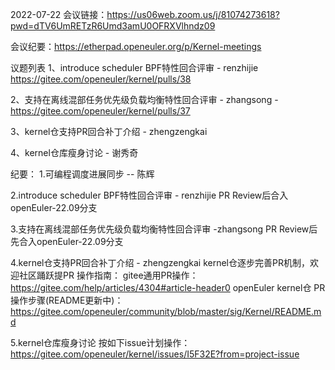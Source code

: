 2022-07-22
会议链接：https://us06web.zoom.us/j/81074273618?pwd=dTV6UmRETzR6Umd3amU0OFRXVlhndz09

会议纪要：https://etherpad.openeuler.org/p/Kernel-meetings

议题列表
1、introduce scheduler BPF特性回合评审  - renzhijie
        https://gitee.com/openeuler/kernel/pulls/38

2、支持在离线混部任务优先级负载均衡特性回合评审    -   zhangsong
      - https://gitee.com/openeuler/kernel/pulls/37

3、kernel仓支持PR回合补丁介绍   - zhengzengkai

4、kernel仓库瘦身讨论  - 谢秀奇
 
纪要：
1.可编程调度进展同步 -- 陈辉

2.introduce scheduler BPF特性回合评审  - renzhijie
   PR Review后合入openEuler-22.09分支

3.支持在离线混部任务优先级负载均衡特性回合评审 -zhangsong
   PR Review后先合入openEuler-22.09分支

4.kernel仓支持PR回合补丁介绍   - zhengzengkai
   kernel仓逐步完善PR机制，欢迎社区踊跃提PR
   操作指南：
   gitee通用PR操作：https://gitee.com/help/articles/4304#article-header0
               openEuler kernel仓 PR 操作步骤(README更新中)：https://gitee.com/openeuler/community/blob/master/sig/Kernel/README.md
               
5.kernel仓库瘦身讨论
按如下issue计划操作：
  https://gitee.com/openeuler/kernel/issues/I5F32E?from=project-issue